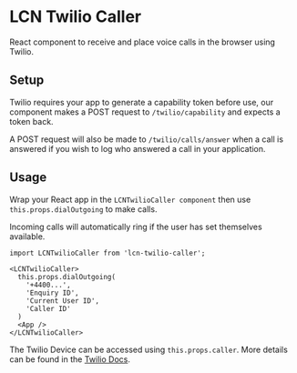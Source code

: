 # LCN Twilio Caller

React component to receive and place voice calls in the browser using Twilio.



## Setup

Twilio requires your app to generate a capability token before use, our component makes a POST request to `/twilio/capability` and expects a token back.

A POST request will also be made to `/twilio/calls/answer` when a call is answered if you wish to log who answered a call in your application.

## Usage

Wrap your React app in the `LCNTwilioCaller component` then use `this.props.dialOutgoing` to make calls.

Incoming calls will automatically ring if the user has set themselves available.

```
import LCNTwilioCaller from 'lcn-twilio-caller';

<LCNTwilioCaller>
  this.props.dialOutgoing(
    '+4400...',
    'Enquiry ID',
    'Current User ID',
    'Caller ID'
  )
  <App />
</LCNTwilioCaller>
```

The Twilio Device can be accessed using `this.props.caller`. More details can be found in the [Twilio Docs](https://www.twilio.com/docs/voice/client/javascript/device).
